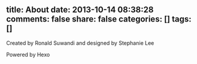 title: About
date: 2013-10-14 08:38:28
comments: false
share: false
categories: []
tags: []
---
Created by Ronald Suwandi and designed by Stephanie Lee

Powered by Hexo